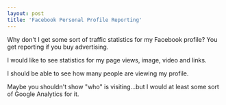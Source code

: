 ```yaml
---
layout: post
title: 'Facebook Personal Profile Reporting'
---
```

Why don't I get some sort of traffic statistics for my Facebook profile? You get reporting if you buy advertising.<p></p>
I would like to see statistics for my page views, image, video and links.<p></p>
I should be able to see how many people are viewing my profile.<p></p>
Maybe you shouldn't show "who" is visiting...but I would at least some sort of Google Analytics for it.